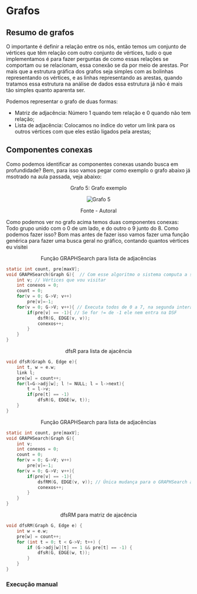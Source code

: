 # Grafos

## Resumo de grafos

<p>O importante é definir a relação entre os nós, então temos um conjunto de vértices que têm relação com outro conjunto de vértices, tudo o que implementamos é para fazer perguntas de como essas relações se comportam ou se relacionam, essa conexão se da por meio de arestas. Por mais que a estrutura gráfica dos grafos seja simples com as bolinhas representando os vértices, e as linhas representando as arestas, quando tratamos essa estrutura na análise de dados essa estrutura já não é mais tão simples quanto aparenta ser.</p>
<p>Podemos representar o grafo de duas formas:</p>

- Matriz de adjacência: Número 1 quando tem relação e 0 quando não tem relação;
- Lista de adjacência: Colocamos no índice do vetor um link para os outros vértices com que eles estão ligados pela arestas;

## Componentes conexas

<p>Como podemos identificar as componentes conexas usando busca em profundidade? Bem, para isso vamos pegar como exemplo o grafo abaixo já msotrado na aula passada, veja abaixo:</p>

<div style="text-align: center;">
    <p>Grafo 5: Grafo exemplo</p>
    <img src="../../assets/grafos/grafo_ex_aula_2.png" alt="Grafo 5">
    <p>Fonte - Autoral</p>
</div>

<p>Como podemos ver no grafo acima temos duas componentes conexas: Todo grupo unido com o 0 de um lado, e do outro o 9 junto do 8. Como podemos fazer isso? Bom mas antes de fazer isso vamos fazer uma função genérica para fazer uma busca geral no gráfico, contando quantos vértices eu visitei</p>

<p align="center">Função GRAPHSearch para lista de adjacências</p>

```C
static int count, pre[maxV];
void GRAPHSearch(Graph G){  // Com esse algoritmo o sistema computa a saída da componente conexa e vai para a próxima
    int v; // Vértices que vou visitar
    int conexos = 0;
    count = 0;
    for(v = 0; G->V; v++)
        pre[v]=-1;
    for(v = 0; G->V; v++){ // Executa todos de 0 a 7, na segunda interação ele faz a interação de 8 e 9
        if(pre[v] == -1){ // Se for != de -1 ele nem entra na DSF
            dsfR(G, EDGE(v, v));
            conexos++;
        }
    }
}
```

<p align="center">dfsR para lista de ajacência</p>

```C
void dfsR(Graph G, Edge e){
    int t, w = e.w;
    link l;
    pre[w] = count++;
    for(l=G->adj[w]; l != NULL; l = l->next){
        t = l->v;
        if(pre[t] == -1)    
            dfsR(G, EDGE(w, t));
    }
}
```

<p align="center">Função GRAPHSearch para lista de adjacências</p>

```C
static int count, pre[maxV];
void GRAPHSearch(Graph G){  
    int v; 
    int conexos = 0;
    count = 0;
    for(v = 0; G->V; v++)
        pre[v]=-1;
    for(v = 0; G->V; v++){ 
        if(pre[v] == -1){ 
            dsfRM(G, EDGE(v, v)); // Única mudança para o GRAPHSearch antigo. É chamar a dsfRM, ou seja a dsf da matriz de adjacência
            conexos++;
        }
    }
}
```

<p align="center">dfsRM para matriz de ajacência</p>

```C
void dfsRM(Graph G, Edge e) {
    int w = e.w;
    pre[w] = count++;
    for (int t = 0; t < G->V; t++) {
        if (G->adj[w][t] == 1 && pre[t] == -1) {
            dfsR(G, EDGE(w, t));
        }
    }
}
```

### Execução manual


